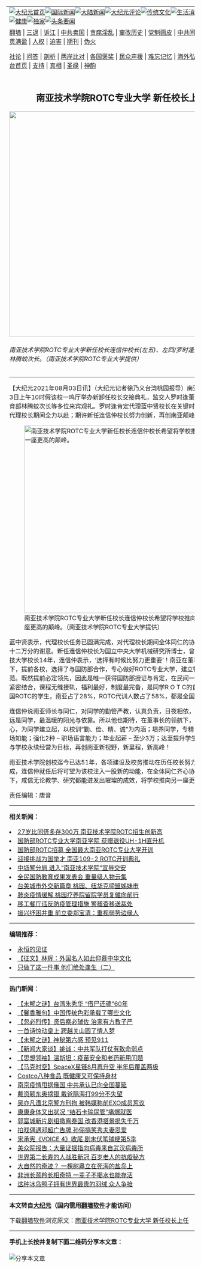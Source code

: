 <a name="1" id="1" target="_blank"></a><span id="1"></span>
<table align=center border="0"><tr><td colspan="2" VALIGN=TOP><a href="https://github.com/jbpbzz3513/djy/blob/master/gb/nf1351518.md#1"><img src="https://raw.githubusercontent.com/jbpbzz3513/www/master/t/djy/1.jpg" title="大纪元首页" alt="大纪元首页"></a><a href="https://github.com/jbpbzz3513/djy/blob/master/gb/n24hr.md#1"><img src="https://raw.githubusercontent.com/jbpbzz3513/www/master/t/djy/3.jpg" title="国际新闻" alt="国际新闻"></a><a href="https://github.com/jbpbzz3513/djy/blob/master/gb/nsc413.md#1"><img src="https://raw.githubusercontent.com/jbpbzz3513/www/master/t/djy/4.jpg" title="大陆新闻" alt="大陆新闻"></a><a href="https://github.com/jbpbzz3513/djy/blob/master/gb/news392.md#1"><img src="https://raw.githubusercontent.com/jbpbzz3513/www/master/t/djy/5.jpg" title="大纪元评论" alt="大纪元评论"></a><a href="https://github.com/jbpbzz3513/djy/blob/master/gb/news2007.md#1"><img src="https://raw.githubusercontent.com/jbpbzz3513/www/master/t/djy/6.jpg" title="传统文化" alt="传统文化"></a><a href="https://github.com/jbpbzz3513/djy/blob/master/gb/news2008.md#1"><img src="https://raw.githubusercontent.com/jbpbzz3513/www/master/t/djy/7.jpg" title="生活消费" alt="生活消费"></a><a href="https://github.com/jbpbzz3513/djy/blob/master/gb/ncyule.md#1"><img src="https://raw.githubusercontent.com/jbpbzz3513/www/master/t/djy/8.jpg" title="娱乐休闲" alt="娱乐休闲"></a><a href="https://github.com/jbpbzz3513/djy/blob/master/gb/nsc1002.md#1"><img src="https://raw.githubusercontent.com/jbpbzz3513/www/master/t/djy/9.jpg" title="健康" alt="健康"></a><a href="https://github.com/jbpbzz3513/djy/blob/master/gb/nf6092.md#1"><img src="https://raw.githubusercontent.com/jbpbzz3513/www/master/t/djy/10a.jpg" title="独家" alt="独家"></a><a href="https://github.com/jbpbzz3513/djy/blob/master/gb/nf4514.md#1"><img src="https://raw.githubusercontent.com/jbpbzz3513/www/master/t/djy/12a.jpg" title="头条要闻" alt="头条要闻"></a></td></tr>
<tr><td colspan="2" VALIGN=TOP><a target="_blank" href="https://github.com/jbpbzz3513/www/blob/master/README.md?zsrh#1">翻墙</a> | <a target="_blank" href="https://github.com/jbpbzz3513/djy/blob/master/gb/nf5657.md#1">三退</a> | <a target="_blank" href="https://github.com/jbpbzz3513/djy/blob/master/gb/nf6124.md#1">诉江</a> | <a target="_blank" href="https://github.com/jbpbzz3513/djy/blob/master/gb/nf1176117.md#1">中共卖国</a> | <a target="_blank" href="https://github.com/jbpbzz3513/djy/blob/master/gb/nf5773.md#1">贪腐淫乱</a> | <a target="_blank" href="https://github.com/jbpbzz3513/djy/blob/master/gb/nf1176115.md#1">窜改历史</a> | <a target="_blank" href="https://github.com/jbpbzz3513/djy/blob/master/gb/nf1176107.md#1">党魁画皮</a> | <a target="_blank" href="https://github.com/jbpbzz3513/djy/blob/master/gb/nf1320400.md#1">中共间谍</a> | <a target="_blank" href="https://github.com/jbpbzz3513/djy/blob/master/gb/nf1176114.md#1">破坏传统</a> | <a target="_blank" href="https://github.com/jbpbzz3513/ntdtv/blob/master/gb/prog447_1.md#1">恶贯满盈</a> | <a target="_blank" href="https://github.com/jbpbzz3513/djy/blob/master/gb/ncid278.md#1">人权</a> | <a target="_blank" href="https://github.com/jbpbzz3513/djy/blob/master/gb/nf1176111.md#1">迫害</a> | <a target="_blank" href="https://gitlab.com/szzdlab/mh-qikan/blob/master/README.md#1">期刊</a> | <a target="_blank" href="https://github.com/jbpbzz3513/djy/blob/master/gb/nf5562.md#1">伪火</a></p><p><a target="_blank" href="https://github.com/jbpbzz3513/djy/blob/master/gb/9p.md#1">社论</a> | <a target="_blank" href="https://github.com/jbpbzz3513/djy/blob/master/gb/nf4378.md#1">问答</a> | <a target="_blank" href="https://github.com/jbpbzz3513/djy/blob/master/gb/nf5792.md#1">剖析</a> | <a target="_blank" href="https://github.com/jbpbzz3513/djy/blob/master/gb/nf5735.md#1">两岸比对</a> | <a target="_blank" href="https://github.com/jbpbzz3513/djy/blob/master/gb/nf6119.md#1">各国褒奖</a> | <a target="_blank" href="https://github.com/jbpbzz3513/djy/blob/master/gb/nf6120.md#1">民众声援</a> | <a target="_blank" href="https://github.com/jbpbzz3513/djy/blob/master/gb/nf1188594.md#1">难忘记忆</a> | <a target="_blank" href="https://github.com/jbpbzz3513/djy/blob/master/gb/nf3180.md#1">海外弘传</a> | <a target="_blank" href="https://github.com/jbpbzz3513/djy/blob/master/gb/nf5410.md#1">万人上访</a> | <a target="_blank" href="https://github.com/jbpbzz3513/www/blob/master/README.md?zsrh#1">平台首页</a> | <a target="_blank" href="https://github.com/jbpbzz3513/djy/blob/master/gb/nf4386.md#1">支持</a> | <a target="_blank" href="https://github.com/jbpbzz3513/djy/blob/master/gb/nf4389.md#1">真相</a> | <a target="_blank" href="https://github.com/jbpbzz3513/djy/blob/master/gb/nf5790.md#1">圣缘</a> | <a target="_blank" href="https://github.com/jbpbzz3513/djy/blob/master/gb/nf4786.md#1">神韵</a></td></tr>
<tr><td VALIGN=TOP width="626"><h2 align=center>南亚技术学院ROTC专业大学 新任校长上任</h2>
<img width="600" src="https://i.epochtimes.com/assets/uploads/2021/08/id13135555-509895-600x400.jpg" />
<h6>南亚技术学院ROTC专业大学新任校长连信仲校长(左五)、左四/罗时逢董事长、 左三/林腾蛟次长。（南亚技术学院ROTC专业大学提供）
</h6>
<hr>
<p>【大纪元2021年08月03日讯】（大纪元记者徐乃义台湾桃园报导）<ahref="https://github.com/jbpbzz3513/djy/blob/master/gb/tag/%E5%8D%97%E4%BA%9A%E6%8A%80%E6%9C%AF%E5%AD%A6%E9%99%A2.md#1">南亚技术学院</a>8月3日上午10时假该校一鸣厅举办新卸任校长交接典礼，监交人罗时逢董事长主持，教育部林腾蛟次长等多位来宾观礼。罗时逢肯定代理蓝中贤校长在关键时刻勇于承担，代理校长期间全力以赴；期许新任连信仲校长努力创新，再创南亚颠峰。</p>
<figure id="13135556" aria-describedby="caption-13135556" style="width: 500px" class="wp-caption aligncenter"><ahref=" https://i.epochtimes.com/assets/uploads/2021/08/id13135556-509896-450x213.jpg" target="_blank" rel="noreferrer noopener"> <img src="https://i.epochtimes.com/assets/uploads/2021/08/id13135556-509896-450x213.jpg" alt="南亚技术学院ROTC专业大学新任校长连信仲校长希望将学校推向另一座更高的颠峰。" width="500" /></a><figcaption id="caption-13135556" class="wp-caption-text"><ahref="https://github.com/jbpbzz3513/djy/blob/master/gb/tag/%E5%8D%97%E4%BA%9A%E6%8A%80%E6%9C%AF%E5%AD%A6%E9%99%A2.md#1">南亚技术学院</a><ahref="https://github.com/jbpbzz3513/djy/blob/master/gb/tag/rotc%E4%B8%93%E4%B8%9A%E5%A4%A7%E5%AD%A6.md#1">ROTC专业大学</a>新任校长连信仲校长希望将学校推向另一座更高的颠峰。（南亚技术学院ROTC专业大学提供）</figcaption></figure>
<p>蓝中贤表示，代理校长任务已圆满完成，对代理校长期间全体同仁的协助与支持表示十二万分的谢意。新任连信仲校长为国立中央大学机械研究所博士，曾任台北城市科技大学校长14年，连信仲表示，‘选择有时候比努力更重要’！南亚在董事长先知卓见下，提前各校，选择了与国防部合作，专心做好<ahref="https://github.com/jbpbzz3513/djy/blob/master/gb/tag/rotc%E4%B8%93%E4%B8%9A%E5%A4%A7%E5%AD%A6.md#1">ROTC专业大学</a>，建立特色，创造典范。既然提前必定领先，因此是唯一获得国防部授证与肯定，在民间一体两位，受训紧密结合，课程无缝接轨，福利最好，制度最完备，是同学R O T C的首选，是以全国ROTC的学生，南亚占了28%，ROTC代训人数占了58%，都是全国第一名。</p>
<p>连信仲说南亚师长与同仁，对同学的勤管严教，认真负责，日夜相依，点灯相伴，永远是同学，最温暖的阳光与依靠。所以他也期待，在董事长的领航下，大家上下一心，为同学建立起，以校训“勤、俭、精、诚”为内涵；培养同学，专精1项以上 &#8211; 职场知能；强化2种 &#8211; 职场语言能力；毕业起薪 &#8211; 至少3万；达至提升学生职场竞争力，与学校永续经营为目标，再创南亚新视野，新里程，新高峰！</p>
<p>南亚技术学院创校迄今已达51年，各项建设及校务推动在历任校长努力下已斐然有成，连信仲就任后将可望为该校注入一股新的动能，在全体同仁齐心协力、携手打拼下，咸信无论教学、研究都能迸发出璀璨的成效，将学校推向另一座更高的颠峰。◇</p>
<p>责任编辑：唐音</p>

<hr>


<strong>相关新闻：</strong>
<li><a href="https://github.com/jbpbzz3513/djy/blob/master/gb/19/2/24/n11067227.md#1">27岁比同侪多存300万 南亚技术学院ROTC招生创新高</a></li>
<li><a href="https://github.com/jbpbzz3513/djy/blob/master/gb/20/4/24/n12057906.md#1">国防部ROTC专业大学南亚学院   获赠退役UH-1H直升机</a></li>
<li><a href="https://github.com/jbpbzz3513/djy/blob/master/gb/20/9/12/n12398801.md#1">国防部ROTC招募 全国最大南亚ROTC专业大学开训</a></li>
<li><a href="https://github.com/jbpbzz3513/djy/blob/master/gb/21/3/7/n12794514.md#1">迎接挑战为国举才 南亚109-2 ROTC开训典礼</a></li>
<li><a href="https://github.com/jbpbzz3513/djy/blob/master/gb/21/3/11/n12803645.md#1">中坜警分局  进入“南亚技术学院”宣导交安</a></li>
<li><a href="https://github.com/jbpbzz3513/djy/blob/master/gb/21/3/29/n12842006.md#1">全民国防教育成果发表会 重量级人物云集</a></li>
<li><a href="https://github.com/jbpbzz3513/djy/blob/master/gb/21/8/3/n13135141.md#1">台美城市外交新篇章 桃园、纽华克缔盟姊妹市</a></li>
<li><a href="https://github.com/jbpbzz3513/djy/blob/master/gb/21/8/3/n13135078.md#1">肺炎疫情缓解  桃园疗养院留院学员复健向前行</a></li>
<li><a href="https://github.com/jbpbzz3513/djy/blob/master/gb/21/8/3/n13134750.md#1">移工餐厅违反防疫管理措施  警稽查移送裁处</a></li>
<li><a href="https://github.com/jbpbzz3513/djy/blob/master/gb/21/8/3/n13134760.md#1">振兴纾困并重  前立委郑宝清：重视弱势边缘人</a></li>
<hr>


<strong>编辑推荐：</strong>
<li><a href="https://github.com/jbpbzz3513/www/blob/master/README.md?dfh#9" target="_blank">永恒的见证</a></li><li><a href="https://github.com/tsiac2612/djy/blob/master/gb/19/6/1/n11293517.md#1" target="_blank">【征文】林辉：外国名人如此仰慕中华文化</a></li><li><a href="https://github.com/tsiac2612/djy/blob/master/gb/19/4/9/n11172953.md#1" target="_blank">只做了这一件事 他们绝处逢生（二）</a></li>
<hr>

<strong>热门新闻：</strong>
<li><a href="https://github.com/jbpbzz3513/djy/blob/master/gb/21/7/29/n13125465.md#1">【未解之谜】台湾朱秀华 “借尸还魂”60年</a></li>
<li><a href="https://github.com/jbpbzz3513/djy/blob/master/gb/21/7/25/n13113957.md#1">【馨香雅句】中国传统色彩承载了哪些文化</a></li>
<li><a href="https://github.com/jbpbzz3513/djy/blob/master/gb/21/7/23/n13110780.md#1">【忽必烈传】贤后察必辅佐 治家有方教子严</a></li>
<li><a href="https://github.com/jbpbzz3513/djy/blob/master/gb/21/7/20/n13102261.md#1">一首诗惊动皇上  跨越关山圆了情人梦</a></li>
<li><a href="https://github.com/jbpbzz3513/djy/blob/master/gb/21/7/27/n13119494.md#1">【未解之谜】神秘第六感 预见911</a></li>
<li><a href="https://github.com/jbpbzz3513/djy/blob/master/gb/21/8/2/n13133212.md#1">【新闻大家谈】姚诚：中共军队打仗有致命弱点</a></li>
<li><a href="https://github.com/jbpbzz3513/djy/blob/master/gb/21/7/30/n13127751.md#1">【思想领袖】温斯坦：疫苗安全和老药新用问题</a></li>
<li><a href="https://github.com/jbpbzz3513/djy/blob/master/gb/21/7/31/n13129916.md#1">【马克时空】SpaceX星链8月再升空 半年后覆盖两极</a></li>
<li><a href="https://github.com/jbpbzz3513/djy/blob/master/gb/21/7/29/n13125460.md#1">Costco八种食品 既健康又可保持身材</a></li>
<li><a href="https://github.com/jbpbzz3513/djy/blob/master/gb/21/7/31/n13130075.md#1">南京疫情甩锅俄国 中共承认已向全国蔓延</a></li>
<li><a href="https://github.com/jbpbzz3513/djy/blob/master/gb/21/8/1/n13131363.md#1">戴资颖东奥摘银 戴爸隔海打99分不失望</a></li>
<li><a href="https://github.com/jbpbzz3513/djy/blob/master/gb/21/7/31/n13129840.md#1">吴亦凡遭北京警方刑拘 被韩媒称前EXO成员惹议</a></li>
<li><a href="https://github.com/jbpbzz3513/djy/blob/master/gb/21/8/1/n13130307.md#1">康康身体又出状况 “结石卡输尿管”痛爆就医</a></li>
<li><a href="https://github.com/jbpbzz3513/djy/blob/master/gb/21/8/1/n13131811.md#1">郭富城新片剧组撤离泰国 改香港搭景损失千万</a></li>
<li><a href="https://github.com/jbpbzz3513/djy/blob/master/gb/21/8/1/n13131758.md#1">拍戏偶遇邓超广告牌 孙俪搞笑秀夫妻恩爱</a></li>
<li><a href="https://github.com/jbpbzz3513/djy/blob/master/gb/21/8/1/n13130420.md#1">宋承宪《VOICE 4》收尾 剧末伏笔铺梗第5季</a></li>
<li><a href="https://github.com/jbpbzz3513/djy/blob/master/gb/21/8/2/n13133194.md#1">美众院报告：大量证据指向病毒来自武汉病毒所</a></li>
<li><a href="https://github.com/jbpbzz3513/djy/blob/master/gb/21/7/28/n13122228.md#1">世界第二长寿的人战胜新冠 百岁老人的抗疫秘方</a></li>
<li><a href="https://github.com/jbpbzz3513/djy/blob/master/gb/21/8/1/n13130775.md#1">大自然的奇迹？ 一棵树矗立在死海的盐岛上</a></li>
<li><a href="https://github.com/jbpbzz3513/djy/blob/master/gb/21/8/1/n13130759.md#1">非洲长颈羚长相奇特 一辈子不喝水也能存活</a></li>
<li><a href="https://github.com/jbpbzz3513/djy/blob/master/gb/21/8/1/n13130659.md#1">这种冰岛鸭子拥有世界最贵的羽绒 众人争抢</a></li>
<hr>

<strong>本文转自<a href="https://www.epochtimes.com">大纪元</a>（国内需用<a href="https://github.com/jbpbzz3513/www/blob/master/README.md#8">翻墙软件</a>才能访问）</strong><p>下载<a href="https://github.com/jbpbzz3513/www/blob/master/README.md#8">翻墙软件</a>浏览原文：<a href="https://www.epochtimes.com/gb/21/8/3/n13135553.htm">南亚技术学院ROTC专业大学 新任校长上任</a></p><hr>

<strong>手机上长按并复制下面二维码分享本文章：</strong><br><br><img src="https://chart.apis.google.com/chart?cht=qr&chs=240x240&choe=UTF-8&chld=M|2&chl=https://github.com/jbpbzz3513/djy/blob/master/gb/21/8/3/n13135553.md%231" title="分享本文章"></td><td VALIGN=TOP><a href="https://github.com/jbpbzz3513/djy/blob/master/gb/16/1/21/n4622075.md?dfh#1" target="_blank"><img src="https://raw.githubusercontent.com/jbpbzz3513/djy/master/gb/300/wei-f1.jpg" title="中共的伪火骗局"  alt="中共的伪火骗局"></a><br><a href="https://github.com/jbpbzz3513/www/blob/master/README.md?dfh#9" target="_blank"><img src="https://raw.githubusercontent.com/jbpbzz3513/djy/master/gb/300/yong-h.jpg" title="永恒的见证"  alt="永恒的见证"></a><br><a href="https://github.com/jbpbzz3513/djy/blob/master/gb/13/9/29/n3974789.md?dfh#1" target="_blank"><img src="https://raw.githubusercontent.com/jbpbzz3513/djy/master/gb/300/shang-lnz.jpg" title="善良女子被中共投男牢"  alt="善良女子被中共投男牢"></a><br><a href="https://github.com/jbpbzz3513/djy/blob/master/gb/16/3/16/n4663449.md?dfh#1" target="_blank"><img src="https://raw.githubusercontent.com/jbpbzz3513/djy/master/gb/300/huo-z3.jpg" title="警卫目击活摘器官"  alt="警卫目击活摘器官"></a><br><a href="https://github.com/jbpbzz3513/djy/blob/master/gb/16/8/7/n8177641.md?dfh#1" target="_blank"><img src="https://raw.githubusercontent.com/jbpbzz3513/djy/master/gb/300/huo-z4.jpg" title="证人描述活摘恐怖"  alt="证人描述活摘恐怖"></a><br><a href="https://github.com/jbpbzz3513/djy/blob/master/gb/10/4/19/n2881569.md?dfh#1" target="_blank"><img src="https://raw.githubusercontent.com/jbpbzz3513/djy/master/gb/300/huo-z1.jpg" title="揭开活摘器官黑幕"  alt="揭开活摘器官黑幕"></a><br><a href="https://github.com/jbpbzz3513/djy/blob/master/gb/10/11/7/n3077476.md?dfh#1" target="_blank"><img src="https://raw.githubusercontent.com/jbpbzz3513/djy/master/gb/300/ma-ks.jpg" title="马克思的成魔之路"  alt="马克思的成魔之路"></a><br><a href="https://github.com/jbpbzz3513/djy/blob/master/gb/14/6/9/n4173977.md?dfh#1" target="_blank"><img src="https://raw.githubusercontent.com/jbpbzz3513/djy/master/gb/300/chang-zs.jpg" title="藏字石 蕴天机"  alt="藏字石 蕴天机"></a><br><a href="https://github.com/jbpbzz3513/djy/blob/master/gb/18/5/10/n10381511.md?dfh#1" target="_blank"><img src="https://raw.githubusercontent.com/jbpbzz3513/djy/master/gb/300/st1.jpg" title="关注三亿人三退"  alt="关注三亿人三退"></a><br><a href="https://github.com/jbpbzz3513/djy/blob/master/gb/18/3/21/n10237682.md?dfh#1" target="_blank"><img src="https://raw.githubusercontent.com/jbpbzz3513/djy/master/gb/300/jie-t.jpg" title="解体中共复兴中华"  alt="解体中共复兴中华"></a><br><a href="https://github.com/jbpbzz3513/djy/blob/master/gb/9/2/9/n2422991.md?dfh#1" target="_blank"><img src="https://raw.githubusercontent.com/jbpbzz3513/djy/master/gb/300/gao-zs.jpg" title="中共迫害良心律师"  alt="中共迫害良心律师"></a><br><a href="https://github.com/jbpbzz3513/djy/blob/master/gb/18/12/9/n10900044.md?dfh#1" target="_blank"><img src="https://raw.githubusercontent.com/jbpbzz3513/djy/master/gb/300/sj1.jpg" title="三百多万人举报江泽民"  alt="三百多万人举报江泽民"></a><br><a href="https://github.com/jbpbzz3513/djy/blob/master/gb/18/8/28/n10672014.md?dfh#1" target="_blank"><img src="https://raw.githubusercontent.com/jbpbzz3513/djy/master/gb/300/sj2.jpg" title="这些官员为何起诉江泽民"  alt="这些官员为何起诉江泽民"></a><br><a href="https://github.com/jbpbzz3513/djy/blob/master/gb/8/12/18/n2367165.md?dfh#1" target="_blank"><img src="https://raw.githubusercontent.com/jbpbzz3513/djy/master/gb/300/liangan.jpg" title="海峡两岸的强烈对比"  alt="海峡两岸的强烈对比"></a><br><a href="https://github.com/jbpbzz3513/djy/blob/master/gb/15/12/10/n4593139.md?dfh#1" target="_blank"><img src="https://raw.githubusercontent.com/jbpbzz3513/djy/master/gb/300/jia-ndzl.jpg" title="加拿大总理的贺信"  alt="加拿大总理的贺信"></a><br><a href="https://github.com/jbpbzz3513/djy/blob/master/gb/11/6/17/n3289382.md?dfh#1" target="_blank"><img src="https://raw.githubusercontent.com/jbpbzz3513/djy/master/gb/300/xiao-wd.jpg" title="探寻真相兼听则明"  alt="探寻真相兼听则明"></a><br><a href="https://github.com/jbpbzz3513/djy/blob/master/gb/18/10/27/n10812623.md?dfh#1" target="_blank"><img src="https://raw.githubusercontent.com/jbpbzz3513/djy/master/gb/300/yindu.jpg" title="印度媒体报道东方"  alt="印度媒体报道东方"></a><br><a href="https://github.com/jbpbzz3513/djy/blob/master/gb/18/6/9/n10469652.md?dfh#1" target="_blank"><img src="https://raw.githubusercontent.com/jbpbzz3513/djy/master/gb/300/xie-j.jpg" title="不一样的海外校园"  alt="不一样的海外校园"></a><br><a href="https://github.com/jbpbzz3513/djy/blob/master/gb/7/4/5/n1669415.md?dfh#1" target="_blank"><img src="https://raw.githubusercontent.com/jbpbzz3513/djy/master/gb/300/li-up.jpg" title="从大师到徒弟的传奇"  alt="从大师到徒弟的传奇"></a><br><a href="https://github.com/jbpbzz3513/djy/blob/master/gb/17/5/26/n9191512.md?dfh#1" target="_blank"><img src="https://raw.githubusercontent.com/jbpbzz3513/djy/master/gb/300/zfl2.jpg" title="亿万人与东方一本奇书"  alt="亿万人与东方一本奇书"></a><br><a href="https://github.com/jbpbzz3513/djy/blob/master/gb/13/11/27/n4020290.md?dfh#1" target="_blank"><img src="https://raw.githubusercontent.com/jbpbzz3513/djy/master/gb/300/zhen-h.jpg" title="大陆见不到的震撼场面"  alt="大陆见不到的震撼场面"></a><br><a href="https://github.com/jbpbzz3513/djy/blob/master/gb/15/7/17/n4482910.md?dfh#1" target="_blank"><img src="https://raw.githubusercontent.com/jbpbzz3513/djy/master/gb/300/dalu-sk.jpg" title="人心向善 大陆当初盛况"  alt="人心向善 大陆当初盛况"></a><br><a href="https://github.com/jbpbzz3513/djy/blob/master/gb/19/1/5/n10955468.md?dfh#1" target="_blank"><img src="https://raw.githubusercontent.com/jbpbzz3513/djy/master/gb/300/zfl1.jpg" title="追寻真理 这书讲什么"  alt="追寻真理 这书讲什么"></a><br><a href="https://github.com/jbpbzz3513/www/blob/master/README.md?dfh#1" target="_blank"><img src="https://raw.githubusercontent.com/jbpbzz3513/djy/master/gb/300/fq1.jpg" title="下载免费翻墙软件"  alt="下载免费翻墙软件"></a><br></td></tr></table>
